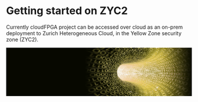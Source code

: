 # Getting started on ZYC2

Currently cloudFPGA project can be accessed over cloud as an on-prem deployment to Zurich Heterogeneous Cloud, in the Yellow Zone security zone (ZYC2).

![image](images/image2.png)
